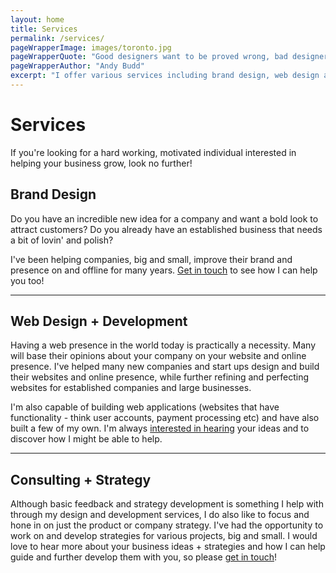 ```yaml
---
layout: home
title: Services
permalink: /services/
pageWrapperImage: images/toronto.jpg
pageWrapperQuote: "Good designers want to be proved wrong, bad designers hope to be proved right."
pageWrapperAuthor: "Andy Budd"
excerpt: "I offer various services including brand design, web design and development, consulting and strategy development. Get in touch to find out more!"
---
```


# Services

If you're looking for a hard working, motivated individual interested in helping your business grow, look no further!

## Brand Design
Do you have an incredible new idea for a company and want a bold look to attract customers? Do you already have an established business that needs a bit of lovin' and polish?

I've been helping companies, big and small, improve their brand and presence on and offline for many years. <a href="mailto:harismahmood89@gmail.com">Get in touch</a> to see how I can help you too!
<hr>

## Web Design + Development
Having a web presence in the world today is practically a necessity. Many will base their opinions about your company on your website and online presence. I've helped many new companies and start ups design and build their websites and online presence, while further refining and perfecting websites for established companies and large businesses.

I'm also capable of building web applications (websites that have functionality - think user accounts, payment processing etc) and have also built a few of my own. I'm always <a href="mailto:harismahmood89@gmail.com">interested in hearing</a> your ideas and to discover how I might be able to help.
<hr>

## Consulting + Strategy
Although basic feedback and strategy development is something I help with through my design and development services, I do also like to focus and hone in on just the product or company strategy. I've had the opportunity to work on and develop strategies for various projects, big and small. I would love to hear more about your business ideas + strategies and how I can help guide and further develop them with you, so please <a href="mailto:harismahmood89@gmail.com">get in touch</a>!
